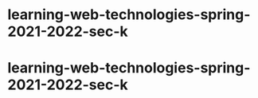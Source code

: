 # learning-web-technologies-spring-2021-2022-sec-k
# learning-web-technologies-spring-2021-2022-sec-k

